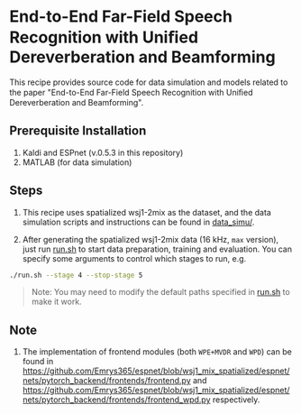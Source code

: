 # End-to-End Far-Field Speech Recognition with Uniﬁed Dereverberation and Beamforming

This recipe provides source code for data simulation and models related to the paper "End-to-End Far-Field Speech Recognition with Uniﬁed Dereverberation and Beamforming".

## Prerequisite Installation
1. Kaldi and ESPnet (v.0.5.3 in this repository)
2. MATLAB (for data simulation)

## Steps
1. This recipe uses spatialized wsj1-2mix as the dataset, and the data simulation scripts and instructions can be found in [data_simu/](https://github.com/Emrys365/espnet/blob/wsj1_mix_spatialized/egs/wsj1_mix_spatialized/asr1/data_simu).

2. After generating the spatialized wsj1-2mix data (16 kHz, `max` version), just run [run.sh](https://github.com/Emrys365/espnet/blob/wsj1_mix_spatialized/egs/wsj1_mix_spatialized/asr1/run.sh) to start data preparation, training and evaluation. You can specify some arguments to control which stages to run, e.g.
```bash
./run.sh --stage 4 --stop-stage 5
```

> Note: You may need to modify the default paths specified in [run.sh](https://github.com/Emrys365/espnet/blob/wsj1_mix_spatialized/egs/wsj1_mix_spatialized/asr1/run.sh) to make it work.

## Note
1. The implementation of frontend modules (both `WPE+MVDR` and `WPD`) can be found in https://github.com/Emrys365/espnet/blob/wsj1_mix_spatialized/espnet/nets/pytorch_backend/frontends/frontend.py and https://github.com/Emrys365/espnet/blob/wsj1_mix_spatialized/espnet/nets/pytorch_backend/frontends/frontend_wpd.py respectively.

